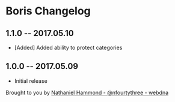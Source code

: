 # Boris Changelog

## 1.1.0 -- 2017.05.10

* [Added] Added ability to protect categories

## 1.0.0 -- 2017.05.09

* Initial release

Brought to you by [Nathaniel Hammond - @nfourtythree - webdna](https://webdna.co.uk)
